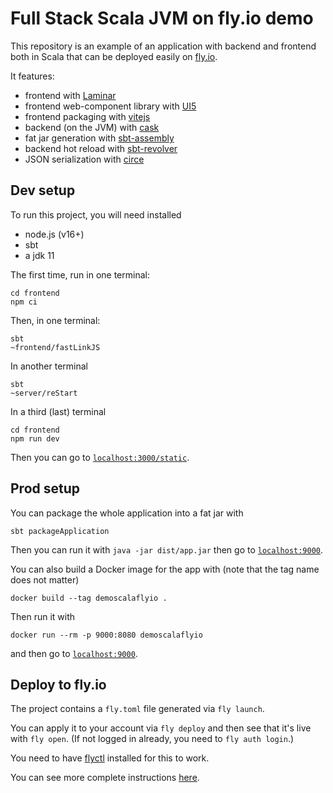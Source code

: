 # Full Stack Scala JVM on fly.io demo

This repository is an example of an application with backend and frontend both in Scala that can be deployed easily on [fly.io](https://fly.io/).

It features:

- frontend with [Laminar](https://laminar.dev/)
- frontend web-component library with [UI5](https://sap.github.io/ui5-webcomponents/)
- frontend packaging with [vitejs](https://vitejs.dev/)
- backend (on the JVM) with [cask](https://github.com/com-lihaoyi/cask)
- fat jar generation with [sbt-assembly](https://github.com/sbt/sbt-assembly)
- backend hot reload with [sbt-revolver](https://github.com/spray/sbt-revolver)
- JSON serialization with [circe](https://circe.github.io/circe/)

## Dev setup

To run this project, you will need installed

- node.js (v16+)
- sbt
- a jdk 11

The first time, run in one terminal:

```
cd frontend
npm ci
```

Then, in one terminal:

```
sbt
~frontend/fastLinkJS
```

In another terminal

```
sbt
~server/reStart
```

In a third (last) terminal

```
cd frontend
npm run dev
```

Then you can go to [`localhost:3000/static`](http://localhost:3000/static).

## Prod setup

You can package the whole application into a fat jar with

```
sbt packageApplication
```

Then you can run it with `java -jar dist/app.jar` then go to [`localhost:9000`](http://localhost:9000).

You can also build a Docker image for the app with (note that the tag name does not matter)

```
docker build --tag demoscalaflyio .
```

Then run it with

```
docker run --rm -p 9000:8080 demoscalaflyio
```

and then go to [`localhost:9000`](http://localhost:9000).

## Deploy to fly.io

The project contains a `fly.toml` file generated via `fly launch`.

You can apply it to your account via `fly deploy` and then see that it's live with `fly open`. (If not logged in already, you need to `fly auth login`.)

You need to have [flyctl](https://fly.io/docs/hands-on/install-flyctl/) installed for this to work.

You can see more complete instructions [here](https://fly.io/docs/languages-and-frameworks/dockerfile/).
